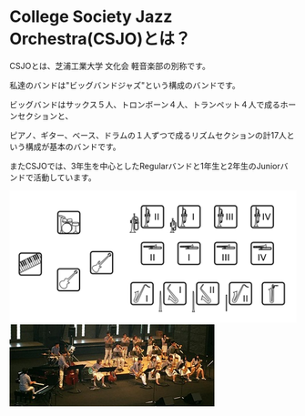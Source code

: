 # College Society Jazz Orchestra(CSJO)とは？
CSJOとは、芝浦工業大学 文化会 軽音楽部の別称です。

私達のバンドは"ビッグバンドジャズ"という構成のバンドです。

ビッグバンドはサックス５人、トロンボーン４人、トランペット４人で成るホーンセクションと、

ピアノ、ギター、ベース、ドラムの１人ずつで成るリズムセクションの計17人という構成が基本のバンドです。

またCSJOでは、3年生を中心としたRegularバンドと1年生と2年生のJuniorバンドで活動しています。

![bigband](./img/about/bigband.png)
![bigband](./img/about/bigband2.jpg)
